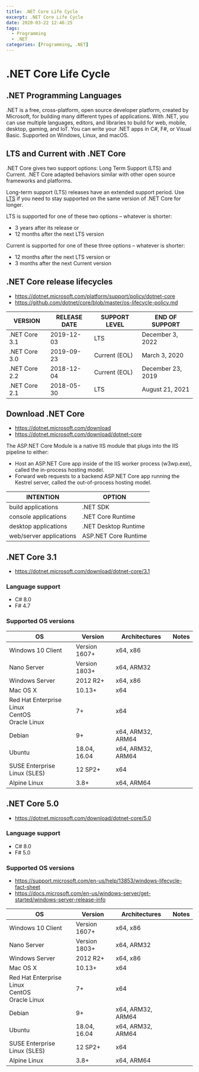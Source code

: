 ```yaml
---
title: .NET Core Life Cycle
excerpt: .NET Core Life Cycle
date: 2020-03-22 12:46:25
tags:
  - Programming
  - .NET
categories: [Programming, .NET]
---
```


# .NET Core Life Cycle

## .NET Programming Languages

.NET is a free, cross-platform, open source developer platform, created by Microsoft, for building many different types of applications. With .NET, you can use multiple languages, editors, and libraries to build for web, mobile, desktop, gaming, and IoT. You can write your .NET apps in C#, F#, or Visual Basic. Supported on Windows, Linux, and macOS.

## LTS and Current with .NET Core

.NET Core gives two support options: Long Term Support (LTS) and Current. .NET Core adapted behaviors similar with other open source frameworks and platforms.

Long-term support (LTS) releases have an extended support period. Use [LTS](https://dotnet.microsoft.com/platform/support/policy/dotnet-core) if you need to stay supported on the same version of .NET Core for longer.

LTS is supported for one of these two options – whatever is shorter:
- 3 years after its release or
- 12 months after the next LTS version

Current is supported for one of these three options – whatever is shorter:
- 12 months after the next LTS version or
- 3 months after the next Current version

## .NET Core release lifecycles

- https://dotnet.microsoft.com/platform/support/policy/dotnet-core
- https://github.com/dotnet/core/blob/master/os-lifecycle-policy.md

VERSION       | RELEASE DATE | SUPPORT LEVEL | END OF SUPPORT
--------------|--------------|---------------|---------------
.NET Core 3.1 | 2019-12-03   | LTS           | December 3, 2022
.NET Core 3.0 | 2019-09-23   | Current (EOL) | March 3, 2020
.NET Core 2.2 | 2018-12-04   | Current (EOL) | December 23, 2019
.NET Core 2.1 | 2018-05-30   | LTS           | August 21, 2021

## Download .NET Core

- https://dotnet.microsoft.com/download
- https://dotnet.microsoft.com/download/dotnet-core

The ASP.NET Core Module is a native IIS module that plugs into the IIS pipeline to either:

- Host an ASP.NET Core app inside of the IIS worker process (w3wp.exe), called the in-process hosting model.
- Forward web requests to a backend ASP.NET Core app running the Kestrel server, called the out-of-process hosting model.

INTENTION               | OPTION
------------------------|-------
build applications      | .NET SDK
console applications    | .NET Core Runtime
desktop applications    | .NET Desktop Runtime
web/server applications | ASP.NET Core Runtime

## .NET Core 3.1

- https://dotnet.microsoft.com/download/dotnet-core/3.1

### Language support

- C# 8.0
- F# 4.7

### Supported OS versions

OS                              | Version       | Architectures     | Notes
--------------------------------|---------------|-------------------|------
Windows 10 Client               | Version 1607+ | x64, x86          |
Nano Server                     | Version 1803+ | x64, ARM32        |
Windows Server                  | 2012 R2+      | x64, x86          |
Mac OS X                        | 10.13+        | x64               |
Red Hat Enterprise Linux <br/> CentOS <br/> Oracle Linux | 7+ | x64 |
Debian                          | 9+            | x64, ARM32, ARM64 |
Ubuntu                          | 18.04, 16.04  | x64, ARM32, ARM64 |
SUSE Enterprise Linux (SLES)    | 12 SP2+       | x64               |
Alpine Linux                    | 3.8+          | x64, ARM64        |

## .NET Core 5.0

- https://dotnet.microsoft.com/download/dotnet-core/5.0

### Language support

- C# 8.0
- F# 5.0

### Supported OS versions

- https://support.microsoft.com/en-us/help/13853/windows-lifecycle-fact-sheet
- https://docs.microsoft.com/en-us/windows-server/get-started/windows-server-release-info

OS                              | Version       | Architectures     | Notes
--------------------------------|---------------|-------------------|------
Windows 10 Client               | Version 1607+ | x64, x86          |
Nano Server                     | Version 1803+ | x64, ARM32        |
Windows Server                  | 2012 R2+      | x64, x86          |
Mac OS X                        | 10.13+        | x64               |
Red Hat Enterprise Linux <br/> CentOS <br/> Oracle Linux | 7+ | x64 |
Debian                          | 9+            | x64, ARM32, ARM64 |
Ubuntu                          | 18.04, 16.04  | x64, ARM32, ARM64 |
SUSE Enterprise Linux (SLES)    | 12 SP2+       | x64               |
Alpine Linux                    | 3.8+          | x64, ARM64        |
